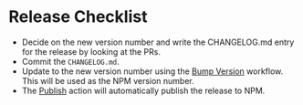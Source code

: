 Release Checklist
=================

* Decide on the new version number and write the CHANGELOG.md entry for the release by looking at the PRs.
* Commit the `CHANGELOG.md`.
* Update to the new version number using the [Bump Version](https://github.com/IronCoreLabs/recrypt-node-binding/actions/workflows/bump-version.yaml) workflow. This will be used as the NPM version number.
* The [Publish](https://github.com/IronCoreLabs/recrypt-node-binding/actions/workflows/publish.yaml) action will automatically publish the release to NPM.